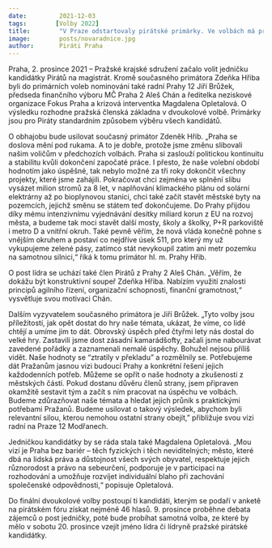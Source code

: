 ```yaml
---
date:         2021-12-03
tags:        [Volby 2022]
title:        "V Praze odstartovaly pirátské primárky. Ve volbách má primátor Hřib tři vyzyvatele"
image: 	      posts/novaradnice.jpg
author:       Piráti Praha
---
```

 
Praha, 2. prosince 2021 – Pražské krajské sdružení začalo volit jedničku kandidátky Pirátů na magistrát. Kromě současného primátora Zdeňka Hřiba byli do primárních voleb nominováni také radní Prahy 12 Jiří Brůžek, předseda finančního výboru MČ Praha 2 Aleš Chán a ředitelka neziskové organizace Fokus Praha a krizová interventka Magdalena Opletalová. O výsledku rozhodne pražská členská základna v dvoukolové volbě. Primárky jsou pro Piráty standardním způsobem výběru všech kandidátů.

O obhajobu bude usilovat současný primátor Zdeněk Hřib. „Praha se doslova mění pod rukama. A to je dobře, protože jsme změnu slibovali našim voličům v předchozích volbách. Praha si zaslouží politickou kontinuitu a stabilitu kvůli dokončení započaté práce. I přesto, že naše volební období hodnotím jako úspěšné, tak nebylo možné za tři roky dokončit všechny projekty, které jsme zahájili. Pokračovat chci zejména ve splnění slibu vysázet milion stromů za 8 let, v naplňování klimackého plánu od solární elektrárny až po bioplynovou stanici, chci také začít stavět městské byty na pozemcích, jejichž směnu se státem teď dokončujeme. Do Prahy přijdou díky mému intenzivnímu vyjednávání desítky miliard korun z EU na rozvoj města, a budeme tak moci stavět další mosty, školy a školky, P+R parkoviště i metro D a vnitřní okruh. Také pevně věřím, že nová vláda konečně pohne s vnějším okruhem a postaví co nejdříve úsek 511, pro který my už vykupujeme zelené pásy, zatímco stát nevykoupil zatím ani metr pozemku na samotnou silnici,“ říká k tomu primátor hl. m. Prahy Hřib.

O post lídra se uchází také člen Pirátů z Prahy 2 Aleš Chán. „Věřím, že dokážu být konstruktivní soupeř Zdeňka Hřiba. Nabízím využití znalosti principů agilního řízení, organizační schopnosti, finanční gramotnost,“ vysvětluje svou motivaci Chán.

Dalším vyzyvatelem současného primátora je Jiří Brůžek. „Tyto volby jsou příležitostí, jak opět dostat do hry naše témata, ukázat, že víme, co lidé chtějí a umíme jim to dát. Obrovský úspěch před čtyřmi lety nás dostal do velké hry. Zastavili jsme dost zásadní kamarádšofty, začali jsme nabourávat zavedené pořádky a zaznamenali nemalé úspěchy. Bohužel nejsou příliš vidět. Naše hodnoty se “ztratily v překladu” a rozmělnily se. Potřebujeme dát Pražanům jasnou vizi budoucí Prahy a konkrétní řešení jejich každodenních potřeb. Můžeme se opřít o naše hodnoty a zkušenosti z městských částí. Pokud dostanu důvěru členů strany, jsem připraven okamžitě sestavit tým a začít s ním pracovat na úspěchu ve volbách. Budeme zdůrazňovat naše témata a hledat jejich průnik s praktickými potřebami Pražanů. Budeme usilovat o takový výsledek, abychom byli relevantní silou, kterou nemohou ostatní strany obejít,” přibližuje svou vizi radní na Praze 12 Modřanech.

Jedničkou kandidátky by se ráda stala také Magdalena Opletalová. „Mou vizí je Praha bez bariér – těch fyzických i těch neviditelných; město, které dbá na lidská práva a důstojnost všech svých obyvatel, respektuje jejich různorodost a právo na sebeurčení, podporuje je v participaci na rozhodování a umožňuje rozvíjet individuální blaho při zachování společenské odpovědnosti,“ popisuje Opletalová.

Do finální dvoukolové volby postoupí ti kandidáti, kterým se podaří v anketě na pirátském fóru získat nejméně 46 hlasů. 9. prosince proběhne debata zájemců o post jedničky, poté bude probíhat samotná volba, ze které by mělo v sobotu 20. prosince vzejít jméno lídra či lídryně pražské pirátské kandidátky.
